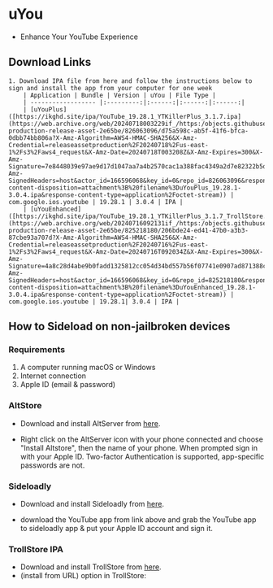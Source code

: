 # uYou
* Enhance Your YouTube Experience

## Download Links

    1. Download IPA file from here and follow the instructions below to sign and install the app from your computer for one week
        | Application | Bundle | Version | uYou | File Type |
        | ------------------ |:---------:|:------:|:------:|:------:|
        | [uYouPlus]([https://ikghd.site/ipa/YouTube_19.28.1_YTKillerPlus_3.1.7.ipa](https://web.archive.org/web/20240718003229if_/https:/objects.githubusercontent.com/github-production-release-asset-2e65be/826063096/d75a598c-ab5f-41f6-bfca-0dbb74bb806a?X-Amz-Algorithm=AWS4-HMAC-SHA256&X-Amz-Credential=releaseassetproduction%2F20240718%2Fus-east-1%2Fs3%2Faws4_request&X-Amz-Date=20240718T003208Z&X-Amz-Expires=300&X-Amz-Signature=7e8448039e97ae9d17d1047aa7a4b2570cac1a388fac4349a2d7e82322b5d13a&X-Amz-SignedHeaders=host&actor_id=166596068&key_id=0&repo_id=826063096&response-content-disposition=attachment%3B%20filename%3DuYouPlus_19.28.1-3.0.4.ipa&response-content-type=application%2Foctet-stream)) | com.google.ios.youtube | 19.28.1 | 3.0.4 | IPA |
        | [uYouEnhanced]([https://ikghd.site/ipa/YouTube_19.28.1_YTKillerPlus_3.1.7_TrollStore.tipa](https://web.archive.org/web/20240716092131if_/https:/objects.githubusercontent.com/github-production-release-asset-2e65be/825218180/206bde24-ed41-47b0-a3b3-87cbe93a707d?X-Amz-Algorithm=AWS4-HMAC-SHA256&X-Amz-Credential=releaseassetproduction%2F20240716%2Fus-east-1%2Fs3%2Faws4_request&X-Amz-Date=20240716T092034Z&X-Amz-Expires=300&X-Amz-Signature=4a8c28d4abe9b0fadd1325812cc054d34bd557b56f07741e0907ad871388ca29&X-Amz-SignedHeaders=host&actor_id=166596068&key_id=0&repo_id=825218180&response-content-disposition=attachment%3B%20filename%3DuYouEnhanced_19.28.1-3.0.4.ipa&response-content-type=application%2Foctet-stream)) | com.google.ios.youtube | 19.28.1| 3.0.4 | IPA |


## How to Sideload on non-jailbroken devices
### Requirements
1. A computer running macOS or Windows
2. Internet connection
3. Apple ID (email & password)


### AltStore
* Download and install AltServer from [here](https://altstore.io).

* Right click on the AltServer icon with your phone connected and choose "Install Altstore", then the name of your phone. When prompted sign in with your Apple ID. Two-factor Authentication is supported, app-specific passwords are not.

    
   


### Sideloadly
* Download and install Sideloadly from [here](https://sideloadly.io).

* download the YouTube app from link above and grab the YouTube app to sideloadly app & put your Apple ID account and sign it.


### TrollStore IPA
* Download and install TrollStore from [here](https://github.com/opa334/TrollStore).
* (install from URL) option in TrollStore:





